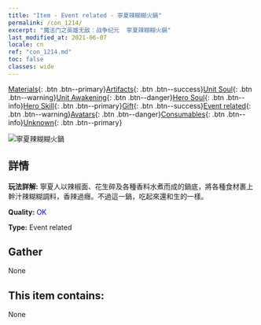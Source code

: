 ```yaml
---
title: "Item - Event related - 寧夏辣糊糊火鍋"
permalink: /con_1214/
excerpt: "魔法门之英雄无敌：战争纪元  寧夏辣糊糊火鍋"
last_modified_at: 2021-06-07
locale: cn
ref: "con_1214.md"
toc: false
classes: wide
---
```

 [Materials](/ItemsCN/){: .btn .btn--primary}[Artifacts](/ItemsCN/Artifacts/){: .btn .btn--success}[Unit Soul](/ItemsCN/UnitSoul/){: .btn .btn--warning}[Unit Awakening](/ItemsCN/UnitAwakening/){: .btn .btn--danger}[Hero Soul](/ItemsCN/HeroSoul/){: .btn .btn--info}[Hero Skill](/ItemsCN/HeroSkill/){: .btn .btn--primary}[Gift](/ItemsCN/Gift/){: .btn .btn--success}[Event related](/ItemsCN/Events/){: .btn .btn--warning}[Avatars](/ItemsCN/Avatars/){: .btn .btn--danger}[Consumables](/ItemsCN/Consumables/){: .btn .btn--info}[Unknown](/ItemsCN/Unknown/){: .btn .btn--primary}

 ![寧夏辣糊糊火鍋](/images/t/i_81522221.png)

## 詳情
 **玩法詳解:** 寧夏人以辣椒面、花生碎及各種香料水煮而成的鍋底，將各種食材裹上幹汁辣糊糊調料，香辣過癮。不過這一鍋，吃起來還和生的一樣。

 **Quality:** <span style="color: #0000CD">OK</span>

 **Type:** Event related

## Gather

  None

## This item contains:

  None

